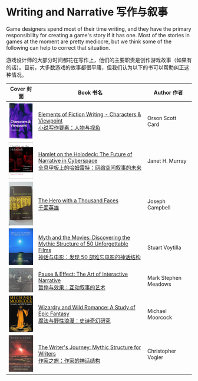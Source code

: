 # Writing and Narrative 写作与叙事

Game designers spend most of their time writing, and they have the primary responsibility for creating a game's story if it has one. Most of the stories in games at the moment are pretty mediocre, but we think some of the following can help to correct that situation.

游戏设计师的大部分时间都花在写作上，他们的主要职责是创作游戏故事（如果有的话）。目前，大多数游戏的故事都很平庸，但我们认为以下的书可以帮助纠正这种情况。

Cover 封面 | Book 书名 | Author 作者
:---: |--- | ---
<img src="../../.gitbook/books/elements_of_fiction_writing_characters_and_viewpoint.jpg" width="100"> | [Elements of Fiction Writing - Characters & Viewpoint<br>小说写作要素：人物与视角](https://www.amazon.com/dp/0898799279) | Orson Scott Card | [0898799279]
<img src="../../.gitbook/books/hamlet_on_the_holodeck_the_future_of_narrative_in_cyberspace.jpg" width="100"> | [Hamlet on the Holodeck: The Future of Narrative in Cyberspace<br>全息甲板上的哈姆雷特：网络空间叙事的未来](https://www.amazon.com/dp/0262631873) |  Janet H. Murray
<img src="../../.gitbook/books/the_hero_with_a_thousand_faces.jpg" width="100"> | [The Hero with a Thousand Faces<br>千面英雄](https://www.amazon.com/dp/0691017840) | Joseph Campbell 
<img src="../../.gitbook/books/myth_and_the_movies_discovering_the_myth_structure_of_50_unforgettable_films.jpg" width="100"> | [Myth and the Movies: Discovering the Mythic Structure of 50 Unforgettable Films<br>神话与电影：发现 50 部难忘电影的神话结构](https://www.amazon.com/dp/0941188663) | Stuart Voytilla |
<img src="../../.gitbook/books/pause_and_effect_the_art_of_interactive_narrative.jpg" width="100"> | [Pause & Effect: The Art of Interactive Narrative<br>暂停与效果：互动叙事的艺术](https://www.amazon.com/dp/0735711712) | Mark Stephen Meadows 
<img src="../../.gitbook/books/wizardry_and_wild_romance_a_study_of_epic_fantasy.jpg" width="100"> | [Wizardry and Wild Romance: A Study of Epic Fantasy<br>魔法与野性浪漫：史诗奇幻研究](https://www.amazon.com/dp/0575041471) | Michael Moorcock 
<img src="../../.gitbook/books/the_writer's_journey_mythic_structure_for_writers.jpg" width="100"> | [The Writer's Journey: Mythic Structure for Writers<br>作家之旅：作家的神话结构](https://www.amazon.com/dp/0941188701) | Christopher Vogler